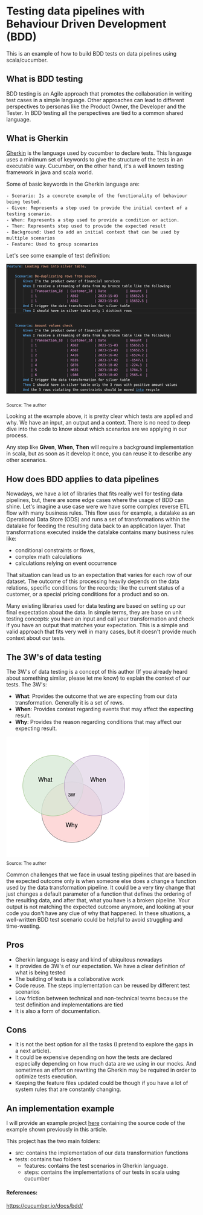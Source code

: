 # Testing data pipelines with Behaviour Driven Development (BDD)

This is an example of how to build BDD tests on data pipelines using scala/cucumber.

## What is BDD testing

BDD testing is an Agile approach that promotes the collaboration in writing test cases in a simple language. Other
approaches can lead to different perspectives to personas like the Product Owner, the Developer and the Tester. In BDD testing
all the perspectives are tied to a common shared language.

## What is Gherkin

[Gherkin](https://cucumber.io/docs/gherkin/reference/) is the language used by cucumber to declare tests. This language uses a minimum set of keywords
to give the structure of the tests in an executable way.
Cucumber, on the other hand, it's a well known testing framework in java and scala world.

Some of basic keywords in the Gherkin language are:

    - Scenario: Is a concrete example of the functionality of behaviour being tested.
    - Given: Represents a step used to provide the initial context of a testing scenario.
    - When: Represents a step used to provide a condition or action.
    - Then: Represents step used to provide the expected result
    - Background: Used to add an initial context that can be used by multiple scenarios
    - Feature: Used to group scenarios

Let's see some example of test definition:

![feature_example.png](docs%2Fimages%2Ffeature_example.png)

<sub>Source: The author</sub>

Looking at the example above, it is pretty clear which tests are applied and why. We have an input, an output and a context.
There is no need to deep dive into the code to know about which scenarios are we applying in our process.

Any step like **Given**, **When**, **Then** will require a background implementation in scala, but as soon as it develop it once, you can reuse it to describe any other scenarios.



## How does BDD applies to data pipelines

Nowadays, we have a lot of libraries that fits really well for testing data pipelines, but, there are some edge cases
where the usage of BDD can shine.
Let's imagine a use case were we have some complex reverse ETL flow with many business rules. This flow uses for example,
a datalake as an Operational Data Store (ODS) and runs a set of transformations within the datalake for feeding the resulting
data back to an application layer. That transformations executed inside the datalake contains many business rules like:

- conditional constraints or flows,
- complex math calculations
- calculations relying on event occurrence

That situation can lead us to an expectation that varies for each row of our dataset. The outcome of this processing heavily depends on the data relations, specific conditions for the records; like
the current status of a customer, or a special pricing conditions for a product and so on.

Many existing libraries  used for data testing are based on setting up our final expectation about the data. In simple terms, they are
base on unit testing concepts: you have an input and call your transformation and check if you have an output that matches your expectation.
This is a simple and valid approach that fits very well in many cases, but it doesn't provide much context about our tests.

## The 3W's of data testing
The 3W's of data testing is a concept of this author (If you already heard about something similar, please let me know) to explain the context of our tests.
The 3W's:
- **What**: Provides the outcome that we are expecting from our data transformation. Generally it is a set of rows.
- **When**: Provides context regarding events that may affect the expecting result.
- **Why**: Provides the reason regarding conditions that may affect our expecting result.


![3W.png](docs%2Fimages%2F3W.png)
<br><sub>Source: The author</sub>


Common challenges that we face in usual testing pipelines that are based in the expected outcome only is when someone else
does a change a function used by the data transformation pipeline. It could be a very tiny change that just changes a default parameter
of a function that defines the ordering of the resulting data, and after that, what you have is a broken pipeline. Your output is not matching the expected outcome anymore,
and looking at your code you don't have any clue of why that happened. In these situations, a well-written BDD test scenario could be helpful to avoid struggling and time-wasting.




## Pros
- Gherkin language is easy and kind of ubiquitous nowadays
- It provides de 3W's of our expectation. We have a clear definition of what is being tested
- The building of tests is a collaborative work
- Code reuse. The steps implementation can be reused by different test scenarios
- Low friction between technical and non-technical teams because the test definition and implementations are tied
- It is also a form of documentation.

## Cons
- It is not the best option for all the tasks (I pretend to explore the gaps in a next article).
- It could be expensive depending on how the tests are declared especially depending on how much data are we using in our mocks. And sometimes an effort on rewriting the Gherkin may be required in order to optimize tests execution.
- Keeping the feature files updated could be though if you have a lot of system rules that are constantly changing.


## An implementation example

I will provide an example project [here](https://github.com/mflehnen/spark-bdd-example) containing the source code of the example shown previously in this article.

This project has the two main folders:

- src: contains the implementation of our data transformation functions
- tests: contains two folders
  - features: contains the test scenarios in Gherkin language.
  - steps: contains the implementations of our tests in scala using cucumber



#### References:

https://cucumber.io/docs/bdd/
